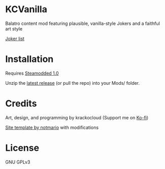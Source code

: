 # KCVanilla

Balatro content mod featuring plausible, vanilla-style Jokers and a faithful art style

[Joker list](https://kcgidw.github.io/kcvanilla/)

# Installation

Requires [Steamodded 1.0](https://github.com/Steamopollys/Steamodded)

Unzip the [latest release](https://github.com/kcgidw/kcvanilla/releases) (or pull the repo) into your Mods/ folder.

# Credits

Art, design, and programming by krackocloud (Support me on [Ko-fi](https://ko-fi.com/krackocloud))

[Site template by notmario](https://github.com/notmario/balatrowebsitetemplate) with modifications

# License

GNU GPLv3
